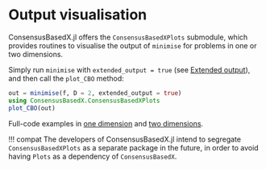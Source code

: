 # Output visualisation

ConsensusBasedX.jl offers the `ConsensusBasedXPlots` submodule, which provides routines to visualise the output of `minimise` for problems in one or two dimensions.

Simply run `minimise` with `extended_output = true` (see [Extended output](@ref)), and then call the `plot_CBO` method:
```julia
out = minimise(f, D = 2, extended_output = true)
using ConsensusBasedX.ConsensusBasedXPlots
plot_CBO(out)
```
Full-code examples in [one dimension](https://github.com/PdIPS/ConsensusBasedX.jl/blob/main/examples/advanced_usage/output_visualisation_1D.jl) and [two dimensions](https://github.com/PdIPS/ConsensusBasedX.jl/blob/main/examples/advanced_usage/output_visualisation_2D.jl).

!!! compat
    The developers of ConsensusBasedX.jl intend to segregate `ConsensusBasedXPlots` as a separate package in the future, in order to avoid having `Plots` as a dependency of `ConsensusBasedX`.

